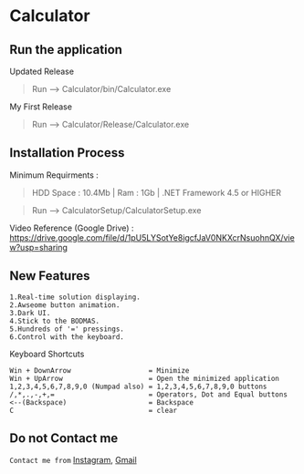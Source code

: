 # Calculator
Run the application
-----
Updated Release
  >Run --> Calculator/bin/Calculator.exe

My First Release
  >Run --> Calculator/Release/Calculator.exe

Installation Process
---
Minimum Requirments :
  >HDD Space : 10.4Mb |
  >Ram       : 1Gb |
  >.NET Framework 4.5 or HIGHER
 
  >Run --> CalculatorSetup/CalculatorSetup.exe

Video Reference (Google Drive) : https://drive.google.com/file/d/1pU5LYSotYe8igcfJaV0NKXcrNsuohnQX/view?usp=sharing

New Features
-----
```
1.Real-time solution displaying.
2.Awseome button animation.
3.Dark UI.
4.Stick to the BODMAS.
5.Hundreds of '=' pressings.
6.Control with the keyboard.
```

Keyboard Shortcuts
```
Win + DownArrow                   = Minimize
Win + UpArrow                     = Open the minimized application
1,2,3,4,5,6,7,8,9,0 (Numpad also) = 1,2,3,4,5,6,7,8,9,0 buttons
/,*,.,-,+,=                       = Operators, Dot and Equal buttons
<--(Backspace)                    = Backspace
C                                 = clear
```
Do not Contact me
-----
```Contact me from``` <a href="https://www.google.com/search?q=instagram">Instagram</a>, <a href="https://mail.google.com">Gmail</a>
